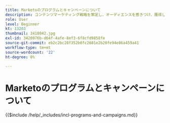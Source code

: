 ```yaml
---
title: Marketoのプログラムとキャンペーンについて
description: コンテンツマーケティング戦略を策定し、オーディエンスを惹きつけ、獲得し、惹きつけます。
role: User
level: Beginner
kt: 13203
thumbnail: 3418042.jpg
exl-id: 3420976b-d64f-4afe-8ef3-6f8cfd9858fe
source-git-commit: eb2c2bc28f352b0fc2681e2b20fe94e86a459a41
workflow-type: tm+mt
source-wordcount: '22'
ht-degree: 0%

---
```


# Marketoのプログラムとキャンペーンについて

{{$include /help/_includes/incl-programs-and-campaigns.md}}